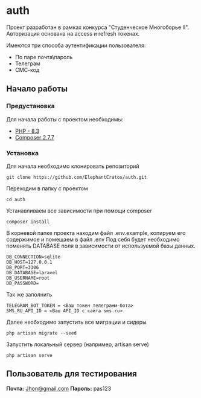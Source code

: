 # auth
Проект разработан в рамках конкурса "Студенческое Многоборье II". 
Авторизация основана на access и refresh токенах.

Имеются три способа аутентификации пользователя:
 - По паре почта\пароль
 - Телеграм
 - СМС-код

## Начало работы



### Предустановка


Для начала работы с проектом необходимы:

-   [PHP - 8.3 ](https://www.php.net/docs.php) 
-  [Composer 2.7.7](https://getcomposer.org/doc/)  


### Установка


Для начала необходимо клонировать репозиторий
```
git clone https://github.com/ElephantCratos/auth.git
```

Переходим в папку с проектом
```
cd auth
```
Устанавливаем все зависимости при помощи composer

```
composer install
```
В корневой папке проекта находим файл .env.example, копируем его содержимое и помещаем в файл .env
Под себя будет необходимо поменять DATABASE поля в зависимости от используемой базы данных.
```
DB_CONNECTION=sqlite
DB_HOST=127.0.0.1
DB_PORT=3306
DB_DATABASE=laravel
DB_USERNAME=root
DB_PASSWORD=
```
Так же заполнить 
```
TELEGRAM_BOT_TOKEN = <Ваш токен телеграмм-бота>
SMS_RU_API_ID = <Ваш API_ID с сайта sms.ru>
```
Далее необходимо запустить все миграции и сидеры
```
php artisan migrate --seed
```

Запустить локальный сервер  (например, artisan serve)
```
php artisan serve 
```

## Пользователь для тестирования
**Почта:** Jhon@gmail.com
**Пароль:** pas123





